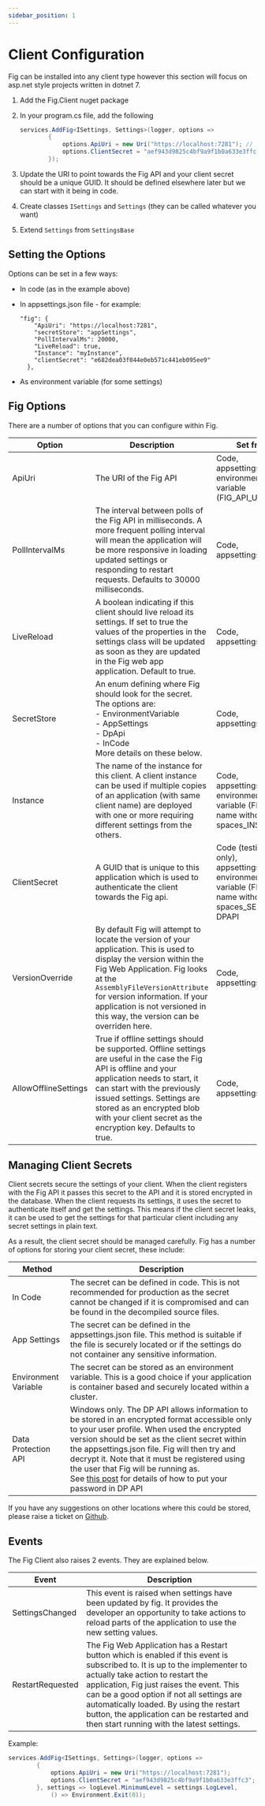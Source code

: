 ```yaml
---
sidebar_position: 1
---
```


# Client Configuration

Fig can be installed into any client type however this section will focus on asp.net style projects written in dotnet 7.

1. Add the Fig.Client nuget package

2. In your program.cs file, add the following

   ```c#
   services.AddFig<ISettings, Settings>(logger, options =>
           {
               options.ApiUri = new Uri("https://localhost:7281"); // Point towards Fig API
               options.ClientSecret = "aef943d9825c4bf9a9f1b0a633e3ffc3"; // Should be defined elsewhere
           });
   ```

3. Update the URI to point towards the Fig API and your client secret should be a unique GUID. It should be defined elsewhere later but we can start with it being in code.

4. Create classes `ISettings` and `Settings` (they can be called whatever you want)

5. Extend `Settings` from `SettingsBase`

## Setting the Options

Options can be set in a few ways:

- In code (as in the example above)

- In appsettings.json file - for example:

  ```
  "fig": {
      "ApiUri": "https://localhost:7281",
      "secretStore": "appSettings",
      "PollIntervalMs": 20000,
      "LiveReload": true,
      "Instance": "myInstance",
      "clientSecret": "e682dea03f044e0eb571c441eb095ee9"
    },
  ```

  

- As environment variable (for some settings)



## Fig Options

There are a number of options that you can configure within Fig.

| Option               | Description                                                  | Set from                                                     | Example                                |
| -------------------- | ------------------------------------------------------------ | ------------------------------------------------------------ | -------------------------------------- |
| ApiUri               | The URI of the Fig API                                       | Code, appsettings.json, environment variable (FIG_API_URI)   | https://localhost:7281                 |
| PollIntervalMs       | The interval between polls of the Fig API in milliseconds. A more frequent polling interval will mean the application will be more responsive in loading updated settings or responding to restart requests. Defaults to 30000 milliseconds. | Code, appsettings.json                                       | 30000                                  |
| LiveReload           | A boolean indicating if this client should live reload its settings. If set to true the values of the properties in the settings class will be updated as soon as they are updated in the Fig web app application. Default to true. | Code, appsettings.json                                       | True                                   |
| SecretStore          | An enum defining where Fig should look for the secret. The options are: <br />- EnvironmentVariable<br />- AppSettings<br />- DpApi<br />- InCode<br />More details on these below. | Code, appsettings.json                                       | EnvironmentVariable                    |
| Instance             | The name of the instance for this client. A client instance can be used if multiple copies of an application (with same client name) are deployed with one or more requiring different settings from the others. | Code, appsettings.json, environment variable (FIG_client name without spaces_INSTANCE) | MyInstance                             |
| ClientSecret         | A GUID that is unique to this application which is used to authenticate the client towards the Fig api. | Code (testing only), appsettings.json, environment variable (FIG_client name without spaces_SECRET), DPAPI | e682dea03f044e0<br />eb571c441eb095ee9 |
| VersionOverride      | By default Fig will attempt to locate the version of your application. This is used to display the version within the Fig Web Application. Fig looks at the `AssemblyFileVersionAttribute` for version information. If your application is not versioned in this way, the version can be overriden here. | Code, appsettings.json                                       | 1.2                                    |
| AllowOfflineSettings | True if offline settings should be supported. Offline settings are useful in the case the Fig API is offline and your application needs to start, it can start with the previously issued settings. Settings are stored as an encrypted blob with your client secret as the encryption key. Defaults to true. | Code, appsettings.json                                       | True                                   |



## Managing Client Secrets

Client secrets secure the settings of your client. When the client registers with the Fig API it passes this secret to the API and it is stored encrypted in the database. When the client requests its settings, it uses the secret to authenticate itself and get the settings. This means if the client secret leaks, it can be used to get the settings for that particular client including any secret settings in plain text.

As a result, the client secret should be managed carefully. Fig has a number of options for storing your client secret, these include:

| Method               | Description                                                  |
| -------------------- | ------------------------------------------------------------ |
| In Code              | The secret can be defined in code. This is not recommended for production as the secret cannot be changed if it is compromised and can be found in the decompiled source files. |
| App Settings         | The secret can be defined in the appsettings.json file. This method is suitable if the file is securely located or if the settings do not container any sensitive information. |
| Environment Variable | The secret can be stored as an environment variable. This is a good choice if your application is container based and securely located within a cluster. |
| Data Protection API  | Windows only. The DP API allows information to be stored in an encrypted format accessible only to your user profile. When used the encrypted version should be set as the client secret within the appsettings.json file. Fig will then try and decrypt it. Note that it must be registered using the user that Fig will be running as.<br />See [this post](https://stackoverflow.com/a/58417163) for details of how to put your password in DP API |

If you have any suggestions on other locations where this could be stored, please raise a ticket on [Github](https://github.com/mzbrau/fig/issues).

## Events

The Fig Client also raises 2 events. They are explained below.

| Event            | Description                                                  |
| ---------------- | ------------------------------------------------------------ |
| SettingsChanged  | This event is raised when settings have been updated by fig. It provides the developer an opportunity to take actions to reload parts of the application to use the new setting values. |
| RestartRequested | The Fig Web Application has a Restart button which is enabled if this event is subscribed to. It is up to the implementer to actually take action to restart the application, Fig just raises the event. This can be a good option if not all settings are automatically loaded. By using the restart button, the application can be restarted and then start running with the latest settings. |

Example:

```c#
services.AddFig<ISettings, Settings>(logger, options =>
        {
            options.ApiUri = new Uri("https://localhost:7281");
            options.ClientSecret = "aef943d9825c4bf9a9f1b0a633e3ffc3";
        }, settings => logLevel.MinimumLevel = settings.LogLevel,
            () => Environment.Exit(0));
```

